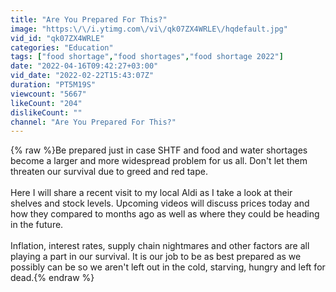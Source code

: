 ```yaml
---
title: "Are You Prepared For This?"
image: "https:\/\/i.ytimg.com\/vi\/qk07ZX4WRLE\/hqdefault.jpg"
vid_id: "qk07ZX4WRLE"
categories: "Education"
tags: ["food shortage","food shortages","food shortage 2022"]
date: "2022-04-16T09:42:27+03:00"
vid_date: "2022-02-22T15:43:07Z"
duration: "PT5M19S"
viewcount: "5667"
likeCount: "204"
dislikeCount: ""
channel: "Are You Prepared For This?"
---
```

{% raw %}Be prepared just in case SHTF and food and water shortages become a larger and more widespread problem for us all. Don't let them threaten our survival due to greed and red tape. <br /><br />Here I will share a recent visit to my local Aldi as I take a look at their shelves and stock levels. Upcoming videos will discuss prices today and how they compared to months ago as well as where they could be heading in the future.<br /><br />Inflation, interest rates, supply chain nightmares and other factors are all playing a part in our survival. It is our job to be as best prepared as we possibly can be so we aren't left out in the cold, starving, hungry and left for dead.{% endraw %}
